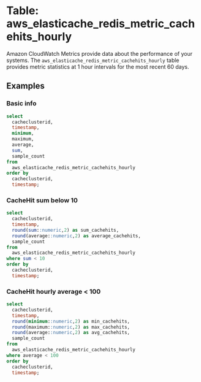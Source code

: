 # Table: aws_elasticache_redis_metric_cachehits_hourly

Amazon CloudWatch Metrics provide data about the performance of your systems.  The `aws_elasticache_redis_metric_cachehits_hourly` table provides metric statistics at 1 hour intervals for the most recent 60 days.


## Examples

### Basic info

```sql
select
  cacheclusterid,
  timestamp,
  minimum,
  maximum,
  average,
  sum,
  sample_count
from
  aws_elasticache_redis_metric_cachehits_hourly
order by
  cacheclusterid,
  timestamp;
```


### CacheHit sum below 10 

```sql
select
  cacheclusterid,
  timestamp,
  round(sum::numeric,2) as sum_cachehits,
  round(average::numeric,2) as average_cachehits,
  sample_count
from
  aws_elasticache_redis_metric_cachehits_hourly
where sum < 10
order by
  cacheclusterid,
  timestamp;
```

### CacheHit hourly average < 100

```sql
select
  cacheclusterid,
  timestamp,
  round(minimum::numeric,2) as min_cachehits,
  round(maximum::numeric,2) as max_cachehits,
  round(average::numeric,2) as avg_cachehits,
  sample_count
from
  aws_elasticache_redis_metric_cachehits_hourly
where average < 100
order by
  cacheclusterid,
  timestamp;
```